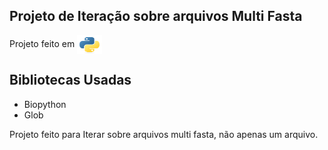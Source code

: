 ## Projeto de Iteração sobre arquivos Multi Fasta

Projeto feito em
<img align="center" alt="Fabio-Python" height="30" width="40" src="https://raw.githubusercontent.com/devicons/devicon/master/icons/python/python-original.svg">

 ## Bibliotecas Usadas

 - Biopython
 - Glob

Projeto feito para Iterar sobre arquivos multi fasta, não apenas um arquivo.

